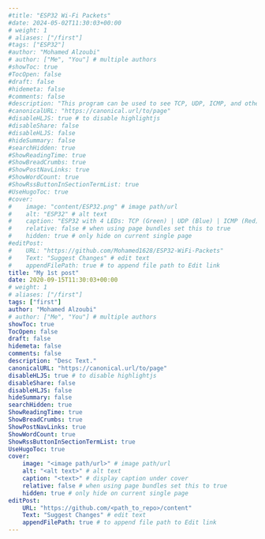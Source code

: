 ```yaml
---
#title: "ESP32 Wi-Fi Packets"
#date: 2024-05-02T11:30:03+00:00
# weight: 1
# aliases: ["/first"]
#tags: ["ESP32"]
#author: "Mohamed Alzoubi"
# author: ["Me", "You"] # multiple authors
#showToc: true
#TocOpen: false
#draft: false
#hidemeta: false
#comments: false
#description: "This program can be used to see TCP, UDP, ICMP, and other incoming packets to an ESP32 board that is connected to a WiFi network."
#canonicalURL: "https://canonical.url/to/page"
#disableHLJS: true # to disable highlightjs
#disableShare: false
#disableHLJS: false
#hideSummary: false
#searchHidden: true
#ShowReadingTime: true
#ShowBreadCrumbs: true
#ShowPostNavLinks: true
#ShowWordCount: true
#ShowRssButtonInSectionTermList: true
#UseHugoToc: true
#cover:
#    image: "content/ESP32.png" # image path/url
#    alt: "ESP32" # alt text
#    caption: "ESP32 with 4 LEDs: TCP (Green) | UDP (Blue) | ICMP (Red) | OTHER (Yellow)" # display caption under cover
#    relative: false # when using page bundles set this to true
#    hidden: true # only hide on current single page
#editPost:
#    URL: "https://github.com/Mohamed1628/ESP32-WiFi-Packets"
#    Text: "Suggest Changes" # edit text
#    appendFilePath: true # to append file path to Edit link
title: "My 1st post"
date: 2020-09-15T11:30:03+00:00
# weight: 1
# aliases: ["/first"]
tags: ["first"]
author: "Mohamed Alzoubi"
# author: ["Me", "You"] # multiple authors
showToc: true
TocOpen: false
draft: false
hidemeta: false
comments: false
description: "Desc Text."
canonicalURL: "https://canonical.url/to/page"
disableHLJS: true # to disable highlightjs
disableShare: false
disableHLJS: false
hideSummary: false
searchHidden: true
ShowReadingTime: true
ShowBreadCrumbs: true
ShowPostNavLinks: true
ShowWordCount: true
ShowRssButtonInSectionTermList: true
UseHugoToc: true
cover:
    image: "<image path/url>" # image path/url
    alt: "<alt text>" # alt text
    caption: "<text>" # display caption under cover
    relative: false # when using page bundles set this to true
    hidden: true # only hide on current single page
editPost:
    URL: "https://github.com/<path_to_repo>/content"
    Text: "Suggest Changes" # edit text
    appendFilePath: true # to append file path to Edit link
---
```

